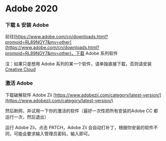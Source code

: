 # Adobe 2020

### 下载 & 安装 Adobe

前往[https://www.adobe.com/cn/downloads.html?promoid=RL89NGY7&mv=other](https://www.adobe.com/cn/downloads.html?promoid=RL89NGY7&mv=other)，下载 Adobe 系列软件

注：如果只是想用 Adobe 系列的某一个软件，请单独直接下载，否则请安装 [Creative Cloud](https://creative.adobe.com/zh-cn/products/download/creative-cloud)

### 激活 Adobe

下载破解软件 Adobe Zii [https://www.adobezii.com/category/latest-version/](https://www.adobezii.com/category/latest-version/)

然后断网，并试用一下你的激活的软件（最好一次性把所有安装的Adobe CC 都运行一次，然后退出）

运行 Adobe Zii，点击 PATCH，Adobe Zii 会自动打补丁，根据你安装的软件不同，可能会要求输入管理员密码，输入即可。



